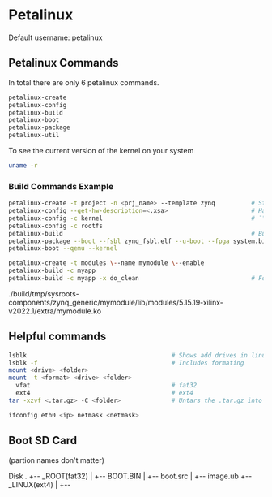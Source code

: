 
# Petalinux

Default username: petalinux

## Petalinux Commands

In total there are only 6 petalinux commands.

``` bash
petalinux-create
petalinux-config
petalinux-build
petalinux-boot
petalinux-package
petalinux-util
```

To see the current version of the kernel on your system 

``` bash
uname -r
```


### Build Commands Example

``` bash
petalinux-create -t project -n <prj_name> --template zynq          # Starting petalinux project for Zynq
petalinux-config --get-hw-description=<.xsa>                       # Hardware description file generated by Vivado
petalinux-config -c kernel                                         # ¯\_(ツ)_/¯
petalinux-config -c rootfs
petalinux-build                                                    # Building project
petalinux-package --boot --fsbl zynq_fsbl.elf --u-boot --fpga system.bit --force
petalinux-boot --qemu --kernel
```

``` bash
petalinux-create -t modules \--name mymodule \--enable
petalinux-build -c myapp
petalinux-build -c myapp -x do_clean                               # For compiling .ko
```
./build/tmp/sysroots-components/zynq_generic/mymodule/lib/modules/5.15.19-xilinx-v2022.1/extra/mymodule.ko

## Helpful commands 

``` bash
lsblk                                        # Shows add drives in linux
lsblk -f                                     # Includes formating
mount <drive> <folder>
mount -t <format> <drive> <folder>
  vfat                                       # fat32
  ext4                                       # ext4
tar -xzvf <.tar.gz> -C <folder>              # Untars the .tar.gz into <folder>

ifconfig eth0 <ip> netmask <netmask>
```

## Boot SD Card

(partion names don't matter)

Disk
.
+-- _ROOT(fat32)
|   +-- BOOT.BIN
|   +-- boot.src
|   +-- image.ub
+-- _LINUX(ext4)
|   +-- <extracted rootfs.tar.gz>

